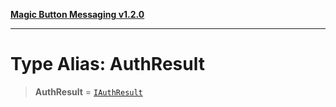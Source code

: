[**Magic Button Messaging v1.2.0**](../README.md)

***

# Type Alias: AuthResult

> **AuthResult** = [`IAuthResult`](../interfaces/IAuthResult.md)
